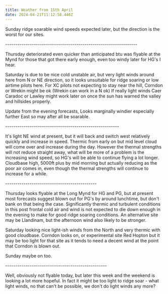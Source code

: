 ```yaml
---
title: Weather from 15th April
date: 2024-04-21T11:12:58.446Z
---
```

Sunday ridge soarable wind speeds expected later, but the direction is the worst for our sites.

\-----------------------------------------------------------------

Thursday deteriorated even quicker than anticipated btu was flyable at the Mynd for those that got there early enough, even too windy later for HG's I hear.

Saturday is due to be nice cold unstable air, but very light winds around here from N or NE direction, so it looks unsuitable for ridge soaring or low airtime pilots here.  For XC pilots not expecting to stay near the hill, Corndon or Wrekin might be ok (Wrekin can work in a N ok)  If really light winds Caer Caradoc or Lawley might work later on once the sun has warned the valley and hillsides properly.  

Update from the evening forecasts,  Looks marginally windier especially further East so may after all be soarable.

\--------------------------------------------------------

It's light NE wind at present, but it will back and switch west relatively quickly and increase in speed.  Thermic from early on but mid level cloud will come over and increase during the day.  However the thermal strengths will not reduce straight away, what will be more of a problem is the increasing wind speed, so HG's will be able to continue flying a lot longer.   Cloudbase high, 5000ft plus by mid morning but actually reducing as the poor air comes in, even though the thermal strengths will continue to increase for a while.

\---------------------------------------------

Thursday looks flyable at the Long Mynd for HG and PG, but at present most forecasts suggest blown out for PG's by around lunchtime, but don't bank on that being the case.  Significantly thermic and turbulent conditions in this post frontal cold air and wind is not expected to die down enough in the evening to make for good ridge soaring conditions.  An alternative site may be Llandinam, but the afternoon wind also likely to be stronger.

Saturday looking nice light-ish winds from the North and very thermic with good cloudbase.  Corndon looks on, or experimental site Red Hopton but it may be too light for that site as it tends to need a decent wind at the point that Corndon is blown out.

Sunday maybe on too.

\--------------------------------------------------

Well, obviously not flyable today, but later this week and the weekend is looking a lot more hopeful.  In fact it might be too light to ridge soar - what light winds, no that can't be possible, we don't do light winds any more?